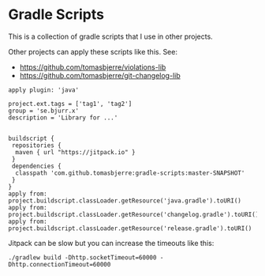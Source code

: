 # Gradle Scripts

This is a collection of gradle scripts that I use in other projects.


Other projects can apply these scripts like this. See:

 * https://github.com/tomasbjerre/violations-lib
 * https://github.com/tomasbjerre/git-changelog-lib

```
apply plugin: 'java'

project.ext.tags = ['tag1', 'tag2']
group = 'se.bjurr.x'
description = 'Library for ...'


buildscript {
 repositories {
  maven { url "https://jitpack.io" }
 }
 dependencies {
  classpath 'com.github.tomasbjerre:gradle-scripts:master-SNAPSHOT'
 }
}
apply from: project.buildscript.classLoader.getResource('java.gradle').toURI()
apply from: project.buildscript.classLoader.getResource('changelog.gradle').toURI()
apply from: project.buildscript.classLoader.getResource('release.gradle').toURI()
```

Jitpack can be slow but you can increase the timeouts like this:
```
./gradlew build -Dhttp.socketTimeout=60000 -Dhttp.connectionTimeout=60000
```

